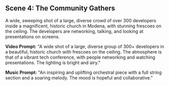## Scene 4: The Community Gathers

A wide, sweeping shot of a large, diverse crowd of over 300 developers inside a magnificent, historic church in Modena, with stunning frescoes on the ceiling. The developers are networking, talking, and looking at presentations on screens.

**Video Prompt:**
"A wide shot of a large, diverse group of 300+ developers in a beautiful, historic church with frescoes on the ceiling. The atmosphere is that of a vibrant tech conference, with people networking and watching presentations. The lighting is bright and airy."

**Music Prompt:**
"An inspiring and uplifting orchestral piece with a full string section and a soaring melody. The mood is hopeful and collaborative."
